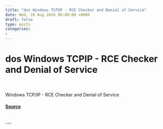 ```yaml
---
title: "dos Windows TCPIP - RCE Checker and Denial of Service"
date: Wed, 28 Aug 2024 00:00:00 +0000
draft: false
type: posts
categories: 
- 
---
```

# dos Windows TCPIP - RCE Checker and Denial of Service

<br/>

<br/>
Windows TCP/IP - RCE Checker and Denial of Service

#### [Source](https://www.exploit-db.com/exploits/52075)

<br/>
---
